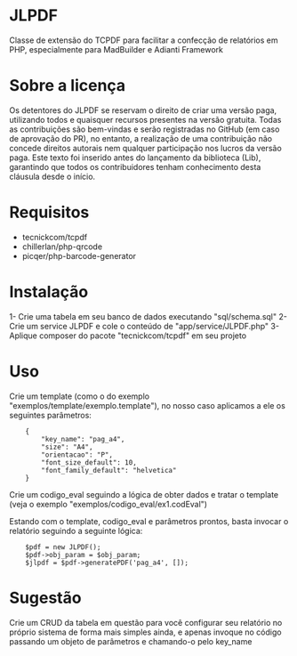# JLPDF
Classe de extensão do TCPDF para facilitar a confecção de relatórios em PHP, especialmente para MadBuilder e Adianti Framework

# Sobre a licença
Os detentores do JLPDF se reservam o direito de criar uma versão paga, utilizando todos e quaisquer recursos presentes na versão gratuita. Todas as contribuições são bem-vindas e serão registradas no GitHub (em caso de aprovação do PR), no entanto, a realização de uma contribuição não concede direitos autorais nem qualquer participação nos lucros da versão paga. Este texto foi inserido antes do lançamento da biblioteca (Lib), garantindo que todos os contribuidores tenham conhecimento desta cláusula desde o início.

# Requisitos
* tecnickcom/tcpdf
* chillerlan/php-qrcode
* picqer/php-barcode-generator

# Instalação

1- Crie uma tabela em seu banco de dados executando "sql/schema.sql"
2- Crie um service JLPDF e cole o conteúdo de "app/service/JLPDF.php"
3- Aplique composer do pacote "tecnickcom/tcpdf" em seu projeto

# Uso

Crie um template (como o do exemplo "exemplos/template/exemplo.template"), no nosso caso aplicamos a ele os seguintes parâmetros:

		{
			"key_name": "pag_a4",
			"size": "A4",
			"orientacao": "P",
			"font_size_default": 10,
			"font_family_default": "helvetica"
		}

Crie um codigo_eval seguindo a lógica de obter dados e tratar o template (veja o exemplo "exemplos/codigo_eval/ex1.codEval")

Estando com o template, codigo_eval e parâmetros prontos, basta invocar o relatório seguindo a seguinte lógica:

        $pdf = new JLPDF();
        $pdf->obj_param = $obj_param;
        $jlpdf = $pdf->generatePDF('pag_a4', []);

# Sugestão

Crie um CRUD da tabela em questão para você configurar seu relatório no próprio sistema de forma mais simples ainda, e apenas invoque no código passando um objeto de parâmetros e chamando-o pelo key_name
